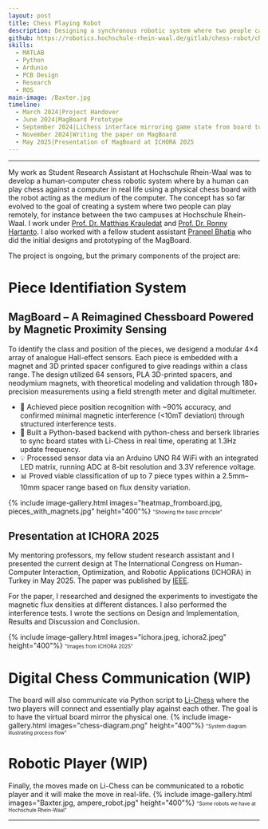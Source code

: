 ```yaml
---
layout: post
title: Chess Playing Robot
description: Designing a synchronous robotic system where two people can play chess against each other remotely using robots.
github: https://robotics.hochschule-rhein-waal.de/gitlab/chess-robot/chess-playing-robot
skills: 
  - MATLAB
  - Python
  - Ardunio
  - PCB Design
  - Research
  - ROS
main-image: /Baxter.jpg
timeline: 
  - March 2024|Project Handover
  - June 2024|MagBoard Prototype
  - September 2024|LiChess interface mirroring game state from board to computer
  - November 2024|Writing the paper on MagBoard
  - May 2025|Presentation of MagBoard at ICHORA 2025
---
```


---
My work as Student Research Assistant at Hochschule Rhein-Waal was to develop a human-computer chess robotic system where by a human can play chess against a computer in real life using a physical chess board with the robot acting as the medium of the computer. The concept has so far evolved to the goal of creating a system where two people can play remotely, for instance between the two campuses at Hochschule Rhein-Waal. I work under [Prof. Dr. Matthias Krauledat](https://www.hochschule-rhein-waal.de/de/user/7368) and [Prof. Dr. Ronny Hartanto](https://www.hochschule-rhein-waal.de/en/user/7875). I also worked with a fellow student assistant [Praneel Bhatia](https://www.linkedin.com/in/praneelbhatia/) who did the initial designs and prototyping of the MagBoard. 

The project is ongoing, but the primary components of the project are: 

# Piece Identifiation System
## MagBoard – A Reimagined Chessboard Powered by Magnetic Proximity Sensing
To identify the class and position of the pieces, we desigend a modular 4×4 array of analogue Hall-effect sensors. Each piece is embedded with a magnet and 3D printed spacer configured to give readings within a class range. The design utilized 64 sensors, PLA 3D-printed spacers, and neodymium magnets, with theoretical modeling and validation through 180+ precision measurements using a field strength meter and digital multimeter.
- 🧲 Achieved piece position recognition with ~90% accuracy, and confirmed minimal magnetic interference (<10mT deviation) through structured interference tests.
- 🐍 Built a Python-based backend with python-chess and berserk libraries to sync board states with Li-Chess in real time, operating at 1.3Hz update frequency.
- 💡 Processed sensor data via an Arduino UNO R4 WiFi with an integrated LED matrix, running ADC at 8-bit resolution and 3.3V reference voltage.
- 📊 Proved viable classification of up to 7 piece types within a 2.5mm–10mm spacer range based on flux density variation.

{% include image-gallery.html images="heatmap_fromboard.jpg, pieces_with_magnets.jpg" height="400"%}
<span style="font-size: 10px">"Showing the basic principle"</span>  

## Presentation at ICHORA 2025
My mentoring professors, my fellow student research assistant and I presented the current design at The International Congress on Human-Computer Interaction, Optimization, and Robotic Applications (ICHORA) in Turkey in May 2025. The paper was published by [IEEE](https://ieeexplore.ieee.org/document/11016842).

For the paper, I researched and designed the experiments to investigate the magnetic flux densities at different distances. I also performed the interference tests. I wrote the sections on Design and Implementation, Results and Discussion and Conclusion. 

{% include image-gallery.html images="ichora.jpeg, ichora2.jpeg" height="400"%}
<span style="font-size: 10px">"Images from ICHORA 2025"</span>  

# Digital Chess Communication (WIP)
The board will also communicate via Python script to [Li-Chess](https://lichess.org/) where the two players will connect and essentially play against each other. The goal is to have the virtual board mirror the physical one. 
{% include image-gallery.html images="chess-diagram.png" height="400"%}
<span style="font-size: 10px">"System diagram illustrating process flow"</span>  

# Robotic Player (WIP)
Finally, the moves made on Li-Chess can be communicated to a robotic player and it will make the move in real-life. 
{% include image-gallery.html images="Baxter.jpg, ampere_robot.jpg" height="400"%}
<span style="font-size: 10px">"Some robots we have at Hochschule Rhein-Waal"</span>
  
---